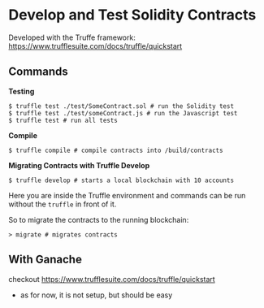 # Develop and Test Solidity Contracts

Developed with the Truffe framework: https://www.trufflesuite.com/docs/truffle/quickstart

## Commands

**Testing**

```shell
$ truffle test ./test/SomeContract.sol # run the Solidity test
$ truffle test ./test/someContract.js # run the Javascript test
$ truffle test # run all tests
```

**Compile**

```shell
$ truffle compile # compile contracts into /build/contracts
```

**Migrating Contracts with Truffle Develop**

```shell
$ truffle develop # starts a local blockchain with 10 accounts
```

Here you are inside the Truffle environment and commands can be run without the `truffle` in front of it.

So to migrate the contracts to the running blockchain:

```shell
> migrate # migrates contracts
```

## With Ganache

checkout https://www.trufflesuite.com/docs/truffle/quickstart

- as for now, it is not setup, but should be easy
